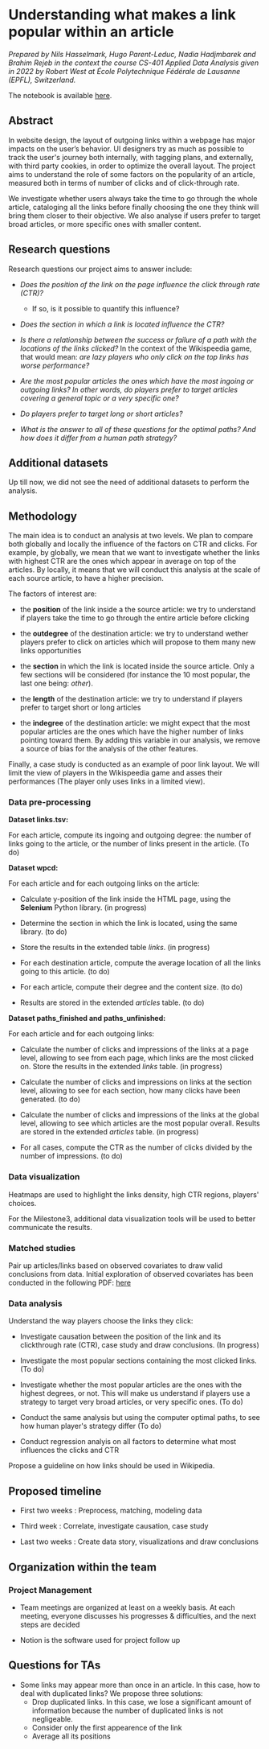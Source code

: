 
# Understanding what makes a link popular within an article

_Prepared by Nils Hasselmark, Hugo Parent-Leduc, Nadia Hadjmbarek and Brahim Rejeb in the context the course CS-401 Applied Data Analysis given in 2022 by Robert West at École Polytechnique Fédérale de Lausanne (EPFL), Switzerland._

  

The notebook is available [here](https://github.com/epfl-ada/ada-2022-project-adaandthelovelaces/blob/main/notebook.ipynb).

  

## Abstract

In website design, the layout of outgoing links within a webpage has major impacts on the user’s behavior. UI designers try as much as possible to track the user's journey both internally, with tagging plans, and externally, with third party cookies, in order to optimize the overall layout. The project aims to understand the role of some factors on the popularity of an article, measured both in terms of number of clicks and of click-through rate.

We investigate whether users always take the time to go through the whole article, cataloging all the links before finally choosing the one they think will bring them closer to their objective. We also analyse if users prefer to target broad articles, or more specific ones with smaller content.

  
  

## Research questions

Research questions our project aims to answer include:

-  _Does the position of the link on the page influence the click through rate (CTR)?_

	- If so, is it possible to quantify this influence?

-  _Does the section in which a link is located influence the CTR?_

  

-  _Is there a relationship between the success or failure of a path with the locations of the links clicked?_
	In the context of the Wikispeedia game, that would mean: _are lazy players who only click on the top links has worse performance?_

-  _Are the most popular articles the ones which have the most ingoing or outgoing links? In other words, do players prefer to target articles covering a general topic or a very specific one?_

 - _Do players prefer to target long  or short articles?_

-  _What is the answer to all of these questions for the optimal paths? And how does it differ from a human path strategy?_

## Additional datasets

Up till now, we did not see the need of additional datasets to perform the analysis.


## Methodology

The main idea is to conduct an analysis at two levels. We plan to compare both globally and locally the influence of the factors on CTR and clicks. For example, by globally, we mean that we want to investigate whether the links with highest CTR are the ones which appear in average on top of the articles. By locally, it means that we will conduct this analysis at the scale of each source article, to have a higher precision.

The factors of interest are:
- the **position** of the link inside a the source article: we try to understand if players take the time to go through the entire article before clicking

- the **outdegree** of the destination article: we try to understand wether players prefer to click on articles which will propose to them many new links opportunities

- the **section** in which the link is located inside the source article. Only a few sections will be considered (for instance the 10 most popular, the last one being: _other_).

- the **length** of the destination article: we try to understand if players prefer to target short or long articles

- the **indegree** of the destination article: we might expect that the most popular articles are the ones which have the higher number of links pointing toward them. By adding this variable in our analysis, we remove a source of bias for the analysis of the other features.

  


  

Finally, a case study is conducted as an example of poor link layout. We will limit the view of players in the Wikispeedia game and asses their performances (The player only uses links in a limited view).

  

### Data pre-processing

  

**Dataset links.tsv:**

For each article, compute its ingoing and outgoing degree: the number of links going to the article, or the number of links present in the article. (To do)

  

**Dataset wpcd:**

For each article and for each outgoing links on the article:

- Calculate y-position of the link inside the HTML page, using the **Selenium** Python library. (in progress)

- Determine the section in which the link is located, using the same library. (to do)

- Store the results in the extended table _links_. (in progress)

- For each destination article, compute the average location of all the links going to this article. (to do)

- For each article, compute their degree and the content size. (to do)

- Results are stored in the extended _articles_ table. (to do)

  
  

**Dataset paths_finished and paths_unfinished:**

For each article and for each outgoing links:

- Calculate the number of clicks and impressions of the links at a page level, allowing to see from each page, which links are the most clicked on. Store the results in the extended _links_ table. (in progress)

  

- Calculate the number of clicks and impressions on links at the section level, allowing to see for each section, how many clicks have been generated. (to do)

- Calculate the number of clicks and impressions of the links at the global level, allowing to see which articles are the most popular overall. Results are stored in the extended _articles_ table. (in progress)

- For all cases, compute the CTR as the number of clicks divided by the number of impressions. (to do)

  

### Data visualization

Heatmaps are used to highlight the links density, high CTR regions, players' choices.

For the Milestone3, additional data visualization tools will be used to better communicate the results.

### Matched studies

Pair up articles/links based on observed covariates to draw valid conclusions from data. Initial exploration of observed covariates has been conducted in the following PDF: [here](/obs_data_P2.pdf)

### Data analysis

  

Understand the way players choose the links they click:

- Investigate causation between the position of the link and its clickthrough rate (CTR), case study and draw conclusions. (In progress)

- Investigate the most popular sections containing the most clicked links. (To do)

- Investigate whether the most popular articles are the ones with the highest degrees, or not. This will make us understand if players use a strategy to target very broad articles, or very specific ones. (To do)

- Conduct the same analysis but using the computer optimal paths, to see how human player's strategy differ (To do)

- Conduct regression analyis on all factors to determine what most influences the clicks and CTR

  

Propose a guideline on how links should be used in Wikipedia.

## Proposed timeline

  

- First two weeks : Preprocess, matching, modeling data

- Third week : Correlate, investigate causation, case study

- Last two weeks : Create data story, visualizations and draw conclusions

  
  

## Organization within the team

### Project Management

- Team meetings are organized at least on a weekly basis. At each meeting, everyone discusses his progresses & difficulties, and the next steps are decided

- Notion is the software used for project follow up

## Questions for TAs

- Some links may appear more than once in an article. In this case, how to deal with duplicated links? We propose three solutions:
	- Drop duplicated links. In this case, we lose a significant amount of information because the number of duplicated links is not negligeable.
	- Consider only the first appearence of the link
	- Average all its positions 

  

